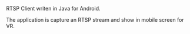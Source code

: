 RTSP Client writen in Java for Android.

The application is capture an RTSP stream and show in mobile screen for VR.

